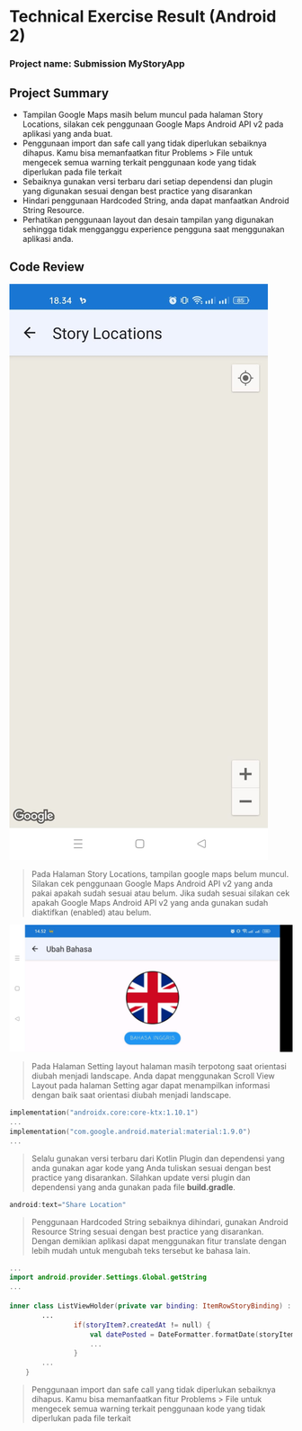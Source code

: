 # Technical Exercise Result (Android 2)

### Project name: Submission MyStoryApp

## Project Summary

- Tampilan Google Maps masih belum muncul pada halaman Story Locations, silakan cek penggunaan Google Maps Android API v2 pada aplikasi yang anda buat.
- Penggunaan import dan safe call yang tidak diperlukan sebaiknya dihapus. Kamu bisa memanfaatkan fitur Problems > File untuk mengecek semua warning terkait penggunaan kode yang tidak diperlukan pada file terkait
- Sebaiknya gunakan versi terbaru dari setiap dependensi dan plugin yang digunakan sesuai dengan best practice yang disarankan
- Hindari penggunaan Hardcoded String, anda dapat manfaatkan Android String Resource.
- Perhatikan penggunaan layout dan desain tampilan yang digunakan sehingga tidak mengganggu experience pengguna saat menggunakan aplikasi anda.

## Code Review

![WhatsApp Image 2024-05-05 at 18.34.28_a0cc358b.jpg](Image/WhatsApp_Image_2024-05-05_at_18.34.28_a0cc358b.jpg)

> Pada Halaman Story Locations, tampilan google maps belum muncul. Silakan cek penggunaan Google Maps Android API v2 yang anda pakai apakah sudah sesuai atau belum. Jika sudah sesuai silakan cek apakah Google Maps Android API v2 yang anda gunakan sudah diaktifkan (enabled) atau belum.
> 

![WhatsApp Image 2024-05-06 at 14.53.15_4fa8d82f.jpg](Image/WhatsApp_Image_2024-05-06_at_14.53.15_4fa8d82f.jpg)

> Pada Halaman Setting layout halaman masih terpotong saat orientasi diubah menjadi landscape. Anda dapat menggunakan Scroll View Layout pada halaman Setting agar dapat menampilkan informasi dengan baik saat orientasi diubah menjadi landscape.
> 

```kotlin
implementation("androidx.core:core-ktx:1.10.1")
...
implementation("com.google.android.material:material:1.9.0")
...
```

> Selalu gunakan versi terbaru dari Kotlin Plugin dan dependensi yang anda gunakan agar kode yang Anda tuliskan sesuai dengan best practice yang disarankan. Silahkan update versi plugin dan dependensi yang anda gunakan pada file **build.gradle**.
> 

```kotlin
android:text="Share Location"
```

> Penggunaan Hardcoded String sebaiknya dihindari, gunakan Android Resource String sesuai dengan best practice yang disarankan. Dengan demikian aplikasi dapat menggunakan fitur translate dengan lebih mudah untuk mengubah teks tersebut ke bahasa lain.
> 

```kotlin
...
import android.provider.Settings.Global.getString
...

inner class ListViewHolder(private var binding: ItemRowStoryBinding) :
        ...
                if(storyItem?.createdAt != null) {
                    val datePosted = DateFormatter.formatDate(storyItem?.createdAt.toString(), TimeZone.getDefault().id)
                    ...
                }
        ...
    }
```

> Penggunaan import dan safe call yang tidak diperlukan sebaiknya dihapus. Kamu bisa memanfaatkan fitur Problems > File untuk mengecek semua warning terkait penggunaan kode yang tidak diperlukan pada file terkait
>